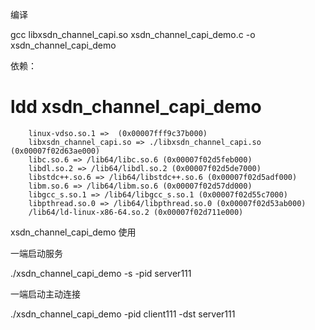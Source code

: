 编译

gcc libxsdn_channel_capi.so xsdn_channel_capi_demo.c -o xsdn_channel_capi_demo

依赖：

# ldd xsdn_channel_capi_demo
        linux-vdso.so.1 =>  (0x00007fff9c37b000)
        libxsdn_channel_capi.so => ./libxsdn_channel_capi.so (0x00007f02d63ae000)
        libc.so.6 => /lib64/libc.so.6 (0x00007f02d5feb000)
        libdl.so.2 => /lib64/libdl.so.2 (0x00007f02d5de7000)
        libstdc++.so.6 => /lib64/libstdc++.so.6 (0x00007f02d5adf000)
        libm.so.6 => /lib64/libm.so.6 (0x00007f02d57dd000)
        libgcc_s.so.1 => /lib64/libgcc_s.so.1 (0x00007f02d55c7000)
        libpthread.so.0 => /lib64/libpthread.so.0 (0x00007f02d53ab000)
        /lib64/ld-linux-x86-64.so.2 (0x00007f02d711e000)
        
        
xsdn_channel_capi_demo 使用

一端启动服务

./xsdn_channel_capi_demo -s -pid server111

一端启动主动连接

./xsdn_channel_capi_demo -pid client111 -dst server111